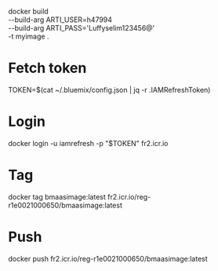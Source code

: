 docker build \
  --build-arg ARTI_USER=h47994 \
  --build-arg ARTI_PASS='Luffyselim123456@' \
  -t myimage .
# Fetch token
TOKEN=$(cat ~/.bluemix/config.json | jq -r .IAMRefreshToken)

# Login
docker login -u iamrefresh -p "$TOKEN" fr2.icr.io

# Tag
docker tag bmaasimage:latest fr2.icr.io/reg-r1e0021000650/bmaasimage:latest

# Push
docker push fr2.icr.io/reg-r1e0021000650/bmaasimage:latest
